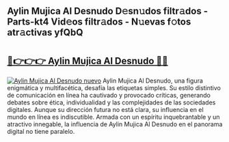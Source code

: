 ## Aylin Mujica Al Desnudo D𝚎sn𝚞dos filtr𝚊dos - Parts-kt4 Vid𝚎os filtr𝚊dos - N𝚞evas f𝚘tos atr𝚊ctivas yfQbQ

# <h2><a href="http://mb170v.tromn.icu/?c=Aylin+Mujica+Al+Desnudo">🔗👉👉👉 Aylin Mujica Al Desnudo 🔗🔗</a></h2>

[![Aylin Mujica Al Desnudo nuevo](https://i.imgur.com/pEAQMta.gif)](http://mb170v.tromn.icu/?c=Aylin+Mujica+Al+Desnudo)
Aylin Mujica Al Desnudo, una figura enigmática y multifacética, desafía las etiquetas simples. Su estilo distintivo de comunicación en línea ha cautivado y provocado críticas, generando debates sobre ética, individualidad y las complejidades de las sociedades digitales. Aunque su dirección futura no está clara, su influencia en el mundo en línea es indiscutible. Armada con un espíritu inquebrantable y un atractivo innegable, la influencia de Aylin Mujica Al Desnudo en el panorama digital no tiene paralelo.
